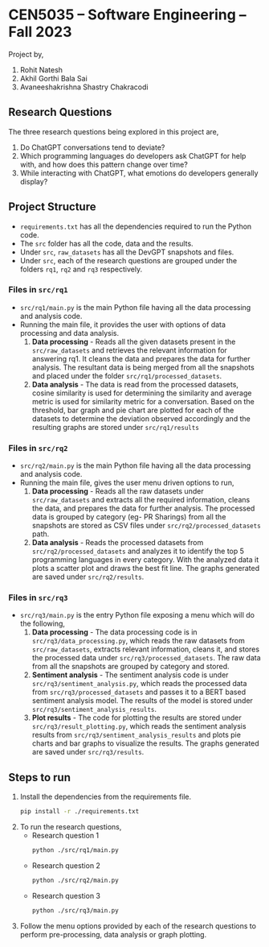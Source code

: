 # CEN5035 – Software Engineering – Fall 2023

Project by,
1. Rohit Natesh
2. Akhil Gorthi Bala Sai
3. Avaneeshakrishna Shastry Chakracodi

## Research Questions
The three research questions being explored in this project are,
1. Do ChatGPT conversations tend to deviate?
2. Which programming languages do developers ask ChatGPT for help with, and how does this pattern change over time?
3. While interacting with ChatGPT, what emotions do developers generally display?

## Project Structure
- `requirements.txt` has all the dependencies required to run the Python code.
- The `src` folder has all the code, data and the results.
- Under `src`, `raw_datasets` has all the DevGPT snapshots and files.
- Under `src`, each of the research questions are grouped under the folders `rq1`, `rq2` and `rq3` respectively.

### Files in `src/rq1`
- `src/rq1/main.py` is the main Python file having all the data processing and analysis code.
- Running the main file, it provides the user with options of data processing and data analysis.
    1. **Data processing** - Reads all the given datasets present in the `src/raw_datasets` and retrieves the relevant information for answering rq1. It cleans the data and prepares the data for further analysis. The resultant data is being merged from all the snapshots and placed under the folder `src/rq1/processed_datasets`.
    2. **Data analysis** - The data is read from the processed datasets, cosine similarity is used for determining the similarity and average metric is used for similarity metric for a conversation. Based on the threshold, bar graph and pie chart are plotted for each of the datasets to determine the deviation observed accordingly and the resulting graphs are stored under `src/rq1/results` 

### Files in `src/rq2`
- `src/rq2/main.py` is the main Python file having all the data processing and analysis code.
- Running the main file, gives the user menu driven options to run,
    1. **Data processing** - Reads all the raw datasets under `src/raw_datasets` and extracts all the required information, cleans the data, and prepares the data for further analysis. The processed data is grouped by category (eg- PR Sharings) from all the snapshots are stored as CSV files under `src/rq2/processed_datasets` path. 
    2. **Data analysis** - Reads the processed datasets from `src/rq2/processed_datasets` and analyzes it to identify the top 5 programming languages in every category. With the analyzed data it plots a scatter plot and draws the best fit line. The graphs generated are saved under `src/rq2/results`.

### Files in `src/rq3`
- `src/rq3/main.py` is the entry Python file exposing a menu which will do the following,
    1. **Data processing** - The data processing code is in `src/rq3/data_processing.py`, which reads the raw datasets from `src/raw_datasets`, extracts relevant information, cleans it, and stores the processed data under `src/rq3/processed_datasets`. The raw data from all the snapshots are grouped by category and stored.
    2. **Sentiment analysis** - The sentiment analysis code is under `src/rq3/sentiment_analysis.py`, which reads the processed data from `src/rq3/processed_datasets` and passes it to a BERT based sentiment analysis model. The results of the model is stored under `src/rq3/sentiment_analysis_results`.
    3. **Plot results** - The code for plotting the results are stored under `src/rq3/result_plotting.py`, which reads the sentiment analysis results from `src/rq3/sentiment_analysis_results` and plots pie charts and bar graphs to visualize the results. The graphs generated are saved under `src/rq3/results`.


## Steps to run
1. Install the dependencies from the requirements file.
   ```bash
   pip install -r ./requirements.txt
   ```
2. To run the research questions,
    - Research question 1
        ```bash
        python ./src/rq1/main.py
        ```
    - Research question 2
        ```bash
        python ./src/rq2/main.py
        ```
    - Research question 3
        ```bash
        python ./src/rq3/main.py
        ```
3. Follow the menu options provided by each of the research questions to perform pre-processing, data analysis or graph plotting.

